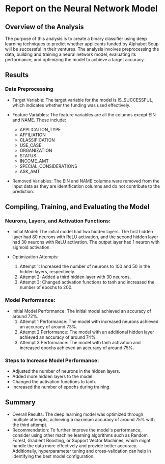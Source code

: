 # Report on the Neural Network Model

## Overview of the Analysis

The purpose of this analysis is to create a binary classifier using deep learning techniques to predict whether applicants funded by Alphabet Soup will be successful in their ventures. The analysis involves preprocessing the data, building and training a neural network model, evaluating its performance, and optimizing the model to achieve a target accuracy.

## Results

### Data Preprocessing

- Target Variable: The target variable for the model is IS_SUCCESSFUL, which indicates whether the funding was used effectively.
- Feature Variables: The feature variables are all the columns except EIN and NAME. These include:

  - APPLICATION_TYPE
  - AFFILIATION
  - CLASSIFICATION
  - USE_CASE
  - ORGANIZATION
  - STATUS
  - INCOME_AMT
  - SPECIAL_CONSIDERATIONS
  - ASK_AMT

- Removed Variables: The EIN and NAME columns were removed from the input data as they are identification columns and do not contribute to the prediction.

## Compiling, Training, and Evaluating the Model

### Neurons, Layers, and Activation Functions:

 - Initial Model: The initial model had two hidden layers. The first hidden layer had 80 neurons with ReLU activation, and the second hidden layer had 30 neurons with ReLU activation. The output layer had 1 neuron with sigmoid activation.
 
 - Optimization Attempts:
   1) Attempt 1: Increased the number of neurons to 100 and 50 in the hidden layers, respectively.
   2) Attempt 2: Added a third hidden layer with 30 neurons.
   3) Attempt 3: Changed activation functions to tanh and increased the number of epochs to 200.

### Model Performance:

 - Initial Model Performance: The initial model achieved an accuracy of around 72%.
   1) Attempt 1 Performance: The model with increased neurons achieved an accuracy of around 73%.
   2) Attempt 2 Performance: The model with an additional hidden layer achieved an accuracy of around 74%.
   3) Attempt 3 Performance: The model with tanh activation and increased epochs achieved an accuracy of around 75%.

### Steps to Increase Model Performance:

 - Adjusted the number of neurons in the hidden layers.
 - Added more hidden layers to the model.
 - Changed the activation functions to tanh.
 - Increased the number of epochs during training.

## Summary
 - Overall Results: The deep learning model was optimized through multiple attempts, achieving a maximum accuracy of around 75% with the third attempt.
 - Recommendation: To further improve the model's performance, consider using other machine learning algorithms such as Random Forest, Gradient Boosting, or Support Vector Machines, which might handle the data more effectively and provide better accuracy. Additionally, hyperparameter tuning and cross-validation can help in identifying the best model configuration.